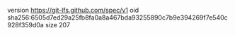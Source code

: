version https://git-lfs.github.com/spec/v1
oid sha256:6505d7ed29a25fb8fa0a8a467bda93255890c7b9e394269f7e540c928f359d0a
size 207
